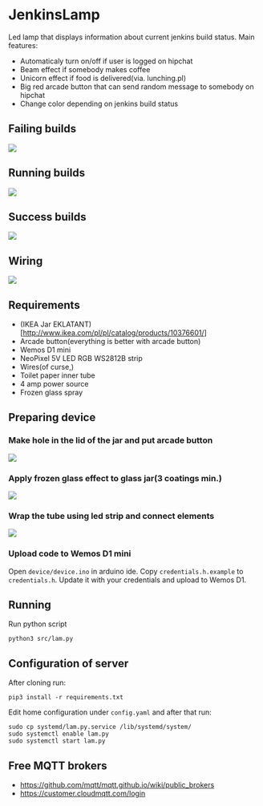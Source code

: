 # JenkinsLamp

Led lamp that displays information about current jenkins build status. Main features:

* Automaticaly turn on/off if user is logged on hipchat
* Beam effect if somebody makes coffee
* Unicorn effect if food is delivered(via. lunching.pl)
* Big red arcade button that can send random message to somebody on hipchat
* Change color depending on jenkins build status

## Failing builds
![](doc/failing.gif)

## Running builds
![](doc/running.gif)

## Success builds
![](doc/success.gif)

## Wiring
![](doc/sketch.png)

## Requirements

* (IKEA Jar EKLATANT)[http://www.ikea.com/pl/pl/catalog/products/10376601/]
* Arcade button(everything is better with arcade button)
* Wemos D1 mini
* NeoPixel 5V LED RGB WS2812B strip
* Wires(of curse,)
* Toilet paper inner tube
* 4 amp power source
* Frozen glass spray

## Preparing device

### Make hole in the lid of the jar and put arcade button
![](doc/step1.jpg)
### Apply frozen glass effect to glass jar(3 coatings min.)
![](doc/step2.jpg)
### Wrap the tube using led strip and connect elements
![](doc/step3.jpg)

### Upload code to Wemos D1 mini

Open `device/device.ino` in arduino ide. Copy `credentials.h.example` to `credentials.h`. Update it with your credentials and upload to Wemos D1.

## Running

Run python script

```
python3 src/lam.py
```

## Configuration of server

After cloning run:

```
pip3 install -r requirements.txt
```

Edit home configuration under `config.yaml` and after that run:

```
sudo cp systemd/lam.py.service /lib/systemd/system/
sudo systemctl enable lam.py
sudo systemctl start lam.py
```

## Free MQTT brokers

* https://github.com/mqtt/mqtt.github.io/wiki/public_brokers
* https://customer.cloudmqtt.com/login
